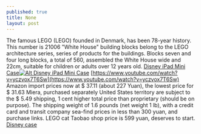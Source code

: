 ```yaml
---
published: true
title: None
layout: post
---
```

The famous LEGO (LEGO) founded in Denmark, has been 78-year history. This number is 21006 \"White House\" building blocks belong to the LEGO architecture series, series of products for the buildings. Blocks seven and four long blocks, a total of 560, assembled the White House wide and 22cm, suitable for children or adults over 12 years old. [Disney iPad Mini Case](http://www.nodcase.com/disney-mickey-mouse-ipad-mini-leather-case-for-ipad-mini-1-2-3-p-4926.html)[![Alt Disney iPad Mini Case](http://www.nodcase.com/images/large/apple_case/disney_mi667_lrg.jpg)](http://www.nodcase.com/disney-mickey-mouse-ipad-mini-leather-case-for-ipad-mini-1-2-3-p-4926.html) [https://www.youtube.com/watch?v=yczvox7T6Sw](https://www.youtube.com/watch?v=yczvox7T6Sw) Amazon import prices now at $ 37.11 (about 227 Yuan), the lowest price for $ 31.63 Miera, purchased separately United States territory are subject to the $ 5.49 shipping, 1 cent higher total price than proprietary (should be on purpose). The shipping weight of 1.6 pounds (net weight 1 lb), with a credit card and transit company sea-find prices in less than 300 yuan, and purchase links. LEGO cat Taobao shop price is 599 yuan, deserves to start. [Disney case](https://medium.com/@zagcase/live-broadcast-reticulocyte-ip-which-are-said-to-spend-upgrade-rose-is-what-5a7bb027d62c#.rkunksrrk)